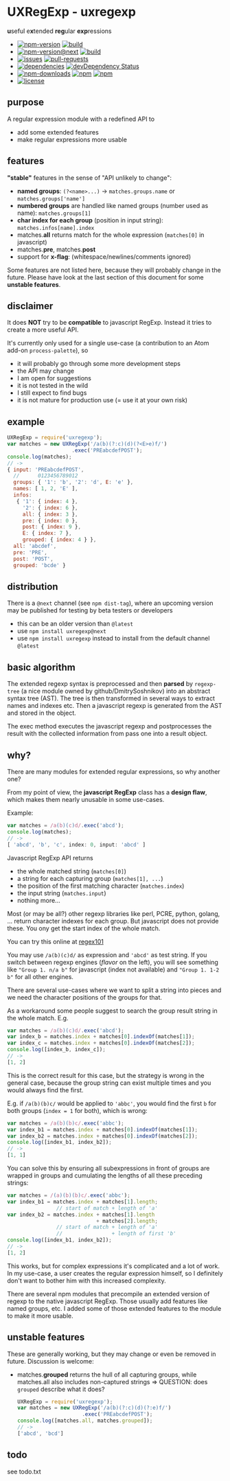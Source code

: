 # UXRegExp - uxregexp

**u**seful e**x**tended **reg**ular **exp**ressions

*   [![npm-version](https://img.shields.io/npm/v/uxregexp.svg)]() [![build](https://travis-ci.org/hg42/uxregexp.svg?branch=master)]()
*   [![npm-version@next](https://img.shields.io/npm/v/uxregexp/next.svg)]() [![build](https://travis-ci.org/hg42/uxregexp.svg?branch=next)]()
*   [![issues](https://img.shields.io/github/issues/hg42/uxregexp.svg)]() [![pull-requests](https://img.shields.io/github/issues-pr/hg42/uxregexp.svg)]()
*   [![dependencies](https://david-dm.org/hg42/uxregexp/status.svg)](https://david-dm.org/hg42/uxregexp) [![devDependency Status](https://david-dm.org/hg42/uxregexp/dev-status.svg)](https://david-dm.org/hg42/uxregexp#info=devDependencies)
*   [![npm-downloads](https://img.shields.io/npm/dt/uxregexp.svg)]() [![npm](https://img.shields.io/npm/dm/uxregexp.svg)]() [![npm](https://img.shields.io/npm/dw/uxregexp.svg)]()
*   [![license](https://img.shields.io/npm/l/uxregexp.svg)]()

## purpose

A regular expression module with a redefined API to

*   add some extended features
*   make regular expressions more usable

## features

**"stable"** features in the sense of "API unlikely to change":
*   **named groups**: `(?<name>...)` -> `matches.groups.name` or `matches.groups['name']`
*   **numbered groups** are handled like named groups (number used as name): `matches.groups[1]`
*   **char index for each group** (position in input string): `matches.infos[name].index`
*   matches.**all** returns match for the whole expression (`matches[0]` in javascript)
*   matches.**pre**, matches.**post**
*   support for **x-flag**: (whitespace/newlines/comments ignored)

Some features are not listed here, because they will probably change in the future.
Please have look at the last section of this document for some **unstable features**.

## disclaimer

It does **NOT** try to be **compatible** to javascript RegExp.
Instead it tries to create a more useful API.

It's currently only used for a single use-case (a contribution to an Atom add-on `process-palette`),
so
*   it will probably go through some more development steps
*   the API may change
*   I am open for suggestions
*   it is not tested in the wild
*   I still expect to find bugs
*   it is not mature for production use (= use it at your own risk)

## example
```js
UXRegExp = require('uxregexp');
var matches = new UXRegExp('/a(b)(?:c)(d)(?<E>e)f/')
                     .exec('PREabcdefPOST');
console.log(matches);
// ->
{ input: 'PREabcdefPOST',
  //      0123456789012
  groups: { '1': 'b', '2': 'd', E: 'e' },
  names: [ 1, 2, 'E' ],
  infos:
   { '1': { index: 4 },
     '2': { index: 6 },
     all: { index: 3 },
     pre: { index: 0 },
     post: { index: 9 },
     E: { index: 7 },
     grouped: { index: 4 } },
  all: 'abcdef',
  pre: 'PRE',
  post: 'POST',
  grouped: 'bcde' }
```

## distribution

There is a `@next` channel (see `npm dist-tag`), where an upcoming version may be published for testing by beta testers or developers
*   this can be an older version than `@latest`
*   use `npm install uxregexp@next`
*   use `npm install uxregexp` instead to install from the default channel `@latest`

## basic algorithm

The extended regexp syntax is preprocessed and then **parsed** by `regexp-tree` (a nice module owned by github/DmitrySoshnikov) into an abstract syntax tree (AST).
The tree is then transformed in several ways to extract names and indexes etc.
Then a javascript regexp is generated from the AST and stored in the object.

The exec method executes the javascript regexp and postprocesses the result with the collected information from pass one into a result object.


## why?

There are many modules for extended regular expressions, so why another one?

From my point of view, the **javascript RegExp** class has a **design flaw**,
which makes them nearly unusable in some use-cases.

Example:
```js
var matches = /a(b)(c)d/.exec('abcd');
console.log(matches);
// ->
[ 'abcd', 'b', 'c', index: 0, input: 'abcd' ]
```

Javascript RegExp API returns
*   the whole matched string (`matches[0]`)
*   a string for each capturing group (`matches[1], ...`)
*   the position of the first matching character (`matches.index`)
*   the input string (`matches.input`)
*   nothing more...

Most (or may be all?) other regexp libraries like perl, PCRE, python, golang, ... return character indexes for each group.
But javascript does not provide these. You ony get the start index of the whole match.

You can try this online at [regex101](https://regex101.com/)

You may use `/a(b)(c)d/` as expression and `'abcd'` as test string.
If you switch between regexp engines (_flavor_ on the left), you will see something like
`"Group 1. n/a b"` for javascript (index not available) and
`"Group 1. 1-2 b"` for all other engines.

There are several use-cases where we want to split a string into pieces and we need the character positions of the groups for that.

As a workaround some people suggest to search the group result string in the whole match. E.g.
```js
var matches = /a(b)(c)d/.exec('abcd');
var index_b = matches.index + matches[0].indexOf(matches[1]);
var index_c = matches.index + matches[0].indexOf(matches[2]);
console.log([index_b, index_c]);
// ->
[1, 2]
```
This is the correct result for this case, but the strategy is wrong in the general case, because the group string can exist multiple times and you would always find the first.

E.g. if `/a(b)(b)c/` would be applied to `'abbc'`,
you would find the first `b` for both groups (`index = 1` for both),
which is wrong:
```js
var matches = /a(b)(b)c/.exec('abbc');
var index_b1 = matches.index + matches[0].indexOf(matches[1]);
var index_b2 = matches.index + matches[0].indexOf(matches[2]);
console.log([index_b1, index_b2]);
// ->
[1, 1]
```


You can solve this by ensuring all subexpressions in front of groups are wrapped in groups and cumulating the lengths of all these preceding strings:
```js
var matches = /(a)(b)(b)c/.exec('abbc');
var index_b1 = matches.index + matches[1].length;
                // start of match + length of 'a'
var index_b2 = matches.index + matches[1].length
                             + matches[2].length;
                // start of match + length of 'a'
                //                + length of first 'b'
console.log([index_b1, index_b2]);
// ->
[1, 2]
```
This works, but for complex expressions it's complicated and a lot of work.
In my use-case, a user creates the regular expression himself, so I definitely don't want to bother him with this increased complexity.

There are several npm modules that precompile an extended version of regexp to the native javascript RegExp. Those usually add features like named groups, etc.
I added some of those extended features to the module to make it more usable.

## unstable features

These are generally working, but they may change or even be removed in future.
Discussion is welcome:
*   matches.**grouped** returns the hull of all capturing groups, while matches.all also includes non-captured strings
    => QUESTION: does `grouped` describe what it does?
    ```js
    UXRegExp = require('uxregexp');
    var matches = new UXRegExp('/a(b)(?:c)(d)(?:e)f/')
                         .exec('PREabcdefPOST');
    console.log([matches.all, matches.grouped]);
    // ->
    ['abcd', 'bcd']
    ```

## todo

see todo.txt
